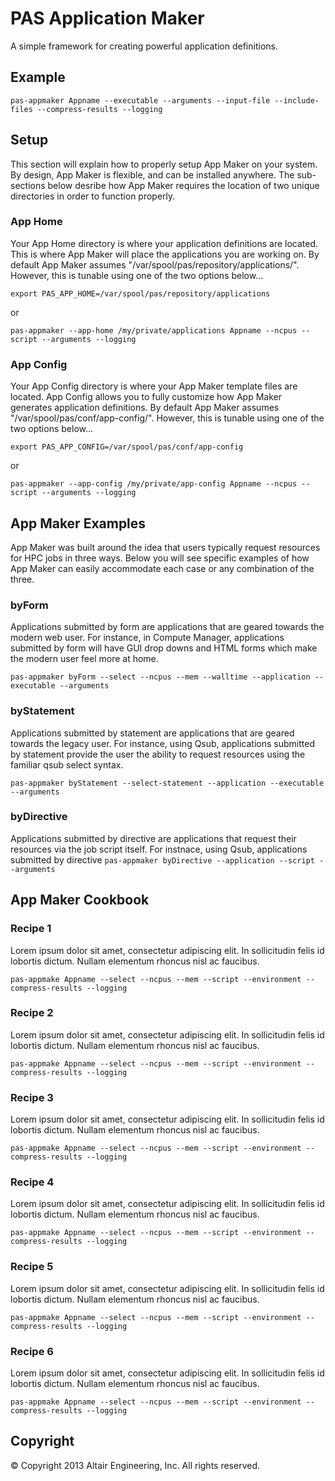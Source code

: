# PAS Application Maker

A simple framework for creating powerful application definitions.

## Example

`pas-appmaker Appname --executable --arguments --input-file --include-files --compress-results --logging`

## Setup

This section will explain how to properly setup App Maker on your system. By design, App Maker is flexible, and can be installed anywhere.
The sub-sections below desribe how App Maker requires the location of two unique directories in order to function properly.

### App Home

Your App Home directory is where your application definitions are located. This is where App Maker will place the applications you are working on.
By default App Maker assumes "/var/spool/pas/repository/applications/". However, this is tunable using one of the two options below...

`export PAS_APP_HOME=/var/spool/pas/repository/applications`

or

`pas-appmaker --app-home /my/private/applications Appname --ncpus --script --arguments --logging`

### App Config

Your App Config directory is where your App Maker template files are located. App Config allows you to fully customize how App Maker generates application definitions.
By default App Maker assumes "/var/spool/pas/conf/app-config/". However, this is tunable using one of the two options below...

`export PAS_APP_CONFIG=/var/spool/pas/conf/app-config`

or

`pas-appmaker --app-config /my/private/app-config Appname --ncpus --script --arguments --logging`

## App Maker Examples

App Maker was built around the idea that users typically request resources for HPC jobs in three ways. Below you will see specific examples of
how App Maker can easily accommodate each case or any combination of the three.

### byForm

Applications submitted by form are applications that are geared towards the modern web user. For instance, in Compute Manager, applications submitted
by form will have GUI drop downs and HTML forms which make the modern user feel more at home.

`pas-appmaker byForm --select --ncpus --mem --walltime --application --executable --arguments`

### byStatement

Applications submitted by statement are applications that are geared towards the legacy user. For instance, using Qsub, applications submitted
by statement provide the user the ability to request resources using the familiar qsub select syntax.

`pas-appmaker byStatement --select-statement --application --executable --arguments`

### byDirective

Applications submitted by directive are applications that request their resources via the job script itself. For instnace, using Qsub, applications
submitted by directive 
`pas-appmaker byDirective --application --script --arguments`

## App Maker Cookbook

### Recipe 1

Lorem ipsum dolor sit amet, consectetur adipiscing elit. In sollicitudin felis id lobortis dictum. Nullam elementum rhoncus nisl ac faucibus.

`pas-appmake Appname --select --ncpus --mem --script --environment --compress-results --logging`

### Recipe 2

Lorem ipsum dolor sit amet, consectetur adipiscing elit. In sollicitudin felis id lobortis dictum. Nullam elementum rhoncus nisl ac faucibus.

`pas-appmake Appname --select --ncpus --mem --script --environment --compress-results --logging`

### Recipe 3

Lorem ipsum dolor sit amet, consectetur adipiscing elit. In sollicitudin felis id lobortis dictum. Nullam elementum rhoncus nisl ac faucibus.

`pas-appmake Appname --select --ncpus --mem --script --environment --compress-results --logging`

### Recipe 4

Lorem ipsum dolor sit amet, consectetur adipiscing elit. In sollicitudin felis id lobortis dictum. Nullam elementum rhoncus nisl ac faucibus.

`pas-appmake Appname --select --ncpus --mem --script --environment --compress-results --logging`

### Recipe 5

Lorem ipsum dolor sit amet, consectetur adipiscing elit. In sollicitudin felis id lobortis dictum. Nullam elementum rhoncus nisl ac faucibus.

`pas-appmake Appname --select --ncpus --mem --script --environment --compress-results --logging`

### Recipe 6

Lorem ipsum dolor sit amet, consectetur adipiscing elit. In sollicitudin felis id lobortis dictum. Nullam elementum rhoncus nisl ac faucibus.

`pas-appmake Appname --select --ncpus --mem --script --environment --compress-results --logging`

## Copyright

© Copyright 2013 Altair Engineering, Inc. All rights reserved.